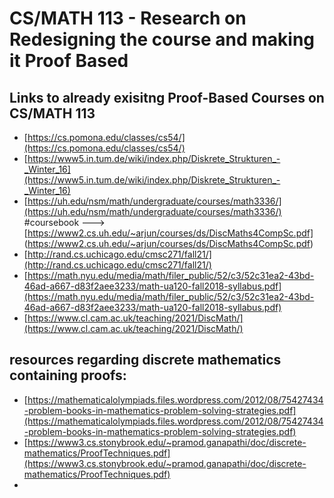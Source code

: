 # CS/MATH 113 - Research on Redesigning the course and making it Proof Based
## Links to already exisitng Proof-Based Courses on CS/MATH 113
- [https://cs.pomona.edu/classes/cs54/](https://cs.pomona.edu/classes/cs54/)
- [https://www5.in.tum.de/wiki/index.php/Diskrete_Strukturen_-_Winter_16](https://www5.in.tum.de/wiki/index.php/Diskrete_Strukturen_-_Winter_16)
- [https://uh.edu/nsm/math/undergraduate/courses/math3336/](https://uh.edu/nsm/math/undergraduate/courses/math3336/) #coursebook --->[https://www2.cs.uh.edu/~arjun/courses/ds/DiscMaths4CompSc.pdf] (https://www2.cs.uh.edu/~arjun/courses/ds/DiscMaths4CompSc.pdf) 
- [http://rand.cs.uchicago.edu/cmsc271/fall21/](http://rand.cs.uchicago.edu/cmsc271/fall21/)
- [https://math.nyu.edu/media/math/filer_public/52/c3/52c31ea2-43bd-46ad-a667-d83f2aee3233/math-ua120-fall2018-syllabus.pdf](https://math.nyu.edu/media/math/filer_public/52/c3/52c31ea2-43bd-46ad-a667-d83f2aee3233/math-ua120-fall2018-syllabus.pdf)
- [https://www.cl.cam.ac.uk/teaching/2021/DiscMath/](https://www.cl.cam.ac.uk/teaching/2021/DiscMath/)
## resources regarding discrete mathematics containing proofs:
- [https://mathematicalolympiads.files.wordpress.com/2012/08/75427434-problem-books-in-mathematics-problem-solving-strategies.pdf](https://mathematicalolympiads.files.wordpress.com/2012/08/75427434-problem-books-in-mathematics-problem-solving-strategies.pdf)
- [https://www3.cs.stonybrook.edu/~pramod.ganapathi/doc/discrete-mathematics/ProofTechniques.pdf](https://www3.cs.stonybrook.edu/~pramod.ganapathi/doc/discrete-mathematics/ProofTechniques.pdf)
- 

